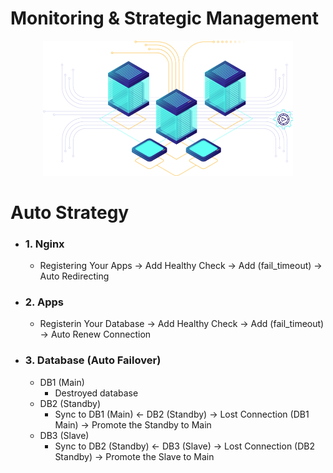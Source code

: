 # Monitoring & Strategic Management

<p align="center"> <img  width=400 src="../assets/it-diasaster.png"> </p>

# Auto Strategy 

- ### 1. Nginx
  - Registering Your Apps -> Add Healthy Check -> Add (fail_timeout) -> Auto Redirecting 

- ### 2. Apps
  - Registerin Your Database -> Add Healthy Check -> Add (fail_timeout) -> Auto Renew Connection

- ### 3. Database (Auto Failover)
  - DB1 (Main)
    - Destroyed database 
  - DB2 (Standby)
    - Sync to DB1 (Main) <- DB2 (Standby) -> Lost Connection (DB1 Main) -> Promote the Standby to Main
  - DB3 (Slave)
    - Sync to DB2 (Standby) <- DB3 (Slave) -> Lost Connection (DB2 Standby) -> Promote the Slave to Main
